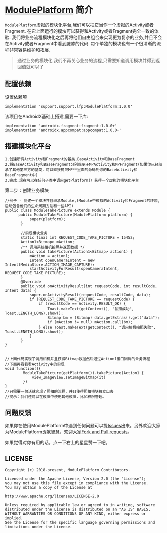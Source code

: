 # [ModulePlatform](https://github.com/ftmtshuashua/ModulePlatform) 简介


`ModulePlatform`虚拟的模块化平台,我们可以把它当作一个虚拟的Activity或者Fragment.
在它上面运行的模块可以获得和Activity或者Fragment完全一致的体验.
我们将业务流程模块化之后再将他们自由组合来实现更为复杂的业务,并且不会在Activity或者Fragment中看到臃肿的代码.
每个单独的模块也有一个很清晰的流程非常容易维护和拓展.

>通过业务的模块化,我们不再关心业务的流程,只需要知道调用模块并得到返回值就可以了

## 配置依赖

设置依赖项
```
implementation 'support.support.lfp:ModulePlatform:1.0.0'
```
该项目在AndroidX基础上搭建,需要一下库:
```
implementation 'androidx.fragment:fragment:1.0.0+'
implementation 'androidx.appcompat:appcompat:1.0.0+'
```

## 搭建模块化平台
```
1.创建所有Activity和Fragment的基类,BaseActivity和BaseFragment
2.将BaseActivity和BaseFragment分别继承于MPActivity和MPFragment(如果你已经继承了其他第三方的基类，可以直接拷贝MP**里面的源码到你的BaseActivity和BaseFragment中)
3.完成.现在可以在任何子类中调用getPlatform(）获得一个虚拟的模块化平台
```
第二步：创建业务模块
```
//例子 - 创建一个模块并且继承Module,(Module中模拟的Activity和Fragment的环境,启动包含他们的生命周期方法和一些API)
public class ModuleTakePicture extends Module {
      public ModuleTakePicture(ModulePlatform platform) {
           super(platform);
       }

       //实现模块业务
       static final int REQUEST_CODE_TAKE_PICTURE = 15452;
       Action1<Bitmap> mAction;
       /** 调用系统相机拍照并返回数据 */
       public void takePicture(Action1<Bitmap> action1) {
           mAction = action1;
           Intent openCameraIntent = new Intent(MediaStore.ACTION_IMAGE_CAPTURE);
           startActivityForResult(openCameraIntent, REQUEST_CODE_TAKE_PICTURE);
       }
       @Override
       public void onActivityResult(int requestCode, int resultCode, Intent data) {
           super.onActivityResult(requestCode, resultCode, data);
           if (REQUEST_CODE_TAKE_PICTURE == requestCode) {
               if (resultCode == Activity.RESULT_OK) {
                   Toast.makeText(getContext(), "拍照成功", Toast.LENGTH_LONG).show();
                   Bitmap bm = (Bitmap) data.getExtras().get("data");
                   if (mAction != null) mAction.call(bm);
               } else Toast.makeText(getContext(), "调用相机拍照失败", Toast.LENGTH_LONG).show();
           }
       }
}


//上面代码实现了调用相机并且获得Bitmap数据然后通过Action1接口回调的业务流程
//下面再看看看Activity中的实现
void function(){
        ModuleTakePicture(getPlatform()).takePicture(Action1 {
            view_ImageView.setImageBitmap(it)
        })
}
//只需要一句话就实现了照相的流程，并且使得照相模块独立出去
//提示：我们还可以在模块中使用其他模块，比如权限管理。

```

## 问题反馈

如果你在使用ModulePlatform中遇到任何问题可以提[Issues](https://github.com/ftmtshuashua/ModulePlatform/issues)出来。另外欢迎大家为ModulePlatform贡献智慧，欢迎大家[Fork and Pull requests](https://github.com/ftmtshuashua/ModulePlatform)。

如果觉得对你有用的话，点一下右上的星星赞一下吧。

## LICENSE

```
Copyright (c) 2018-present, ModulePlatform Contributors.

Licensed under the Apache License, Version 2.0 (the "License");
you may not use this file except in compliance with the License.
You may obtain a copy of the License at

http://www.apache.org/licenses/LICENSE-2.0

Unless required by applicable law or agreed to in writing, software
distributed under the License is distributed on an "AS IS" BASIS,
WITHOUT WARRANTIES OR CONDITIONS OF ANY KIND, either express or implied.
See the License for the specific language governing permissions and
limitations under the License.
```

